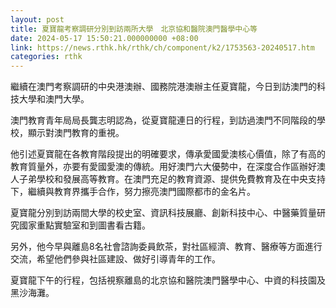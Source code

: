 ```yaml
---
layout: post
title: 夏寶龍考察調研分別到訪兩所大學　北京協和醫院澳門醫學中心等
date: 2024-05-17 15:50:21.000000000 +08:00
link: https://news.rthk.hk/rthk/ch/component/k2/1753563-20240517.htm
categories: rthk
---
```


繼續在澳門考察調研的中央港澳辦、國務院港澳辦主任夏寶龍，今日到訪澳門的科技大學和澳門大學。

澳門教育青年局局長龔志明認為，從夏寶龍連日的行程，到訪過澳門不同階段的學校，顯示對澳門教育的重視。

他引述夏寶龍在各教育階段提出的明確要求，傳承愛國愛澳核心價值，除了有高的教育質量外，亦要有愛國愛澳的傳統。用好澳門六大優勢中，在深度合作區辦好澳人子弟學校和發展高等教育。在澳門充足的教育資源、提供免費教育及在中央支持下，繼續與教育界攜手合作，努力擦亮澳門國際都市的金名片。

夏寶龍分別到訪兩間大學的校史室、資訊科技展廳、創新科技中心、中醫藥質量研究國家重點實驗室和到圖書看古籍。

另外，他今早與離島8名社會諮詢委員飲茶，對社區經濟、教育、醫療等方面進行交流，希望他們參與社區建設、做好引導青年的工作。

夏寶龍下午的行程，包括視察離島的北京協和醫院澳門醫學中心、中資的科技園及黑沙海灘。
